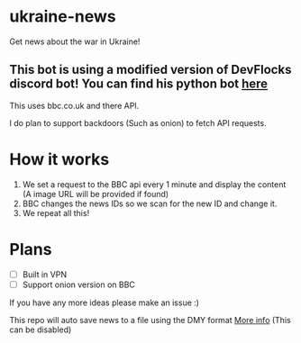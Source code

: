 # ukraine-news

Get news about the war in Ukraine!

## This bot is using a modified version of DevFlocks discord bot! You can find his python bot [here](https://github.com/DevFlock/ukraine-news-bot)

This uses bbc.co.uk and there API.

I do plan to support backdoors (Such as onion) to fetch API requests.


# How it works

1. We set a request to the BBC api every 1 minute and display the content (A image URL will be provided if found)
2. BBC changes the news IDs so we scan for the new ID and change it.
3. We repeat all this!


# Plans
 - [ ] Built in VPN
 - [ ] Support onion version on BBC

If you have any more ideas please make an issue :)


This repo will auto save news to a file using the DMY format [More info](https://en.wikipedia.org/wiki/Date_and_time_notation_in_Ukraine) (This can be disabled)